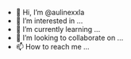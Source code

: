 - 👋 Hi, I’m @aulinexxla
- 👀 I’m interested in ...
- 🌱 I’m currently learning ...
- 💞️ I’m looking to collaborate on ...
- 📫 How to reach me ...

<!---
aulinexxla/aulinexxla is a ✨ special ✨ repository because its `README.md` (this file) appears on your GitHub profile.
You can click the Preview link to take a look at your changes.
--->
